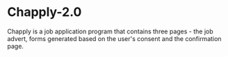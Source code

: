 # Chapply-2.0
Chapply is a job application program that contains three pages - the job advert, forms generated based on the user's consent and the confirmation page.
